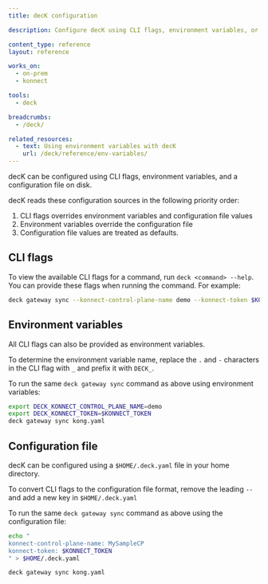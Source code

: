 ```yaml
---
title: decK configuration

description: Configure decK using CLI flags, environment variables, or a configuration file

content_type: reference
layout: reference

works_on:
  - on-prem
  - konnect

tools:
  - deck

breadcrumbs:
  - /deck/

related_resources:
  - text: Using environment variables with decK
    url: /deck/reference/env-variables/
---
```


decK can be configured using CLI flags, environment variables, and a configuration file on disk.

decK reads these configuration sources in the following priority order:

1. CLI flags overrides environment variables and configuration file values
2. Environment variables override the configuration file
3. Configuration file values are treated as defaults.

## CLI flags

To view the available CLI flags for a command, run `deck <command> --help`.
You can provide these flags when running the command. For example:

```bash
deck gateway sync --konnect-control-plane-name demo --konnect-token $KONNECT_TOKEN kong.yaml
```

## Environment variables

All CLI flags can also be provided as environment variables.

To determine the environment variable name, replace the `.` and `-` characters in the CLI flag with `_` and prefix it with `DECK_`.

To run the same `deck gateway sync` command as above using environment variables:

```bash
export DECK_KONNECT_CONTROL_PLANE_NAME=demo
export DECK_KONNECT_TOKEN=$KONNECT_TOKEN
deck gateway sync kong.yaml
```

## Configuration file

decK can be configured using a `$HOME/.deck.yaml` file in your home directory.

To convert CLI flags to the configuration file format, remove the leading `--` and add a new key in `$HOME/.deck.yaml`

To run the same `deck gateway sync` command as above using the configuration file:

```bash
echo "
konnect-control-plane-name: MySampleCP
konnect-token: $KONNECT_TOKEN
" > $HOME/.deck.yaml

deck gateway sync kong.yaml
```
